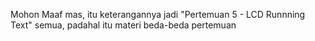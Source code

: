 Mohon Maaf mas, itu keterangannya jadi "Pertemuan 5 - LCD Runnning Text" semua, padahal itu materi beda-beda pertemuan 
